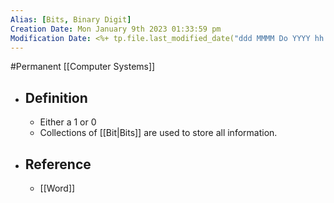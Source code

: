 ```yaml
---
Alias: [Bits, Binary Digit]
Creation Date: Mon January 9th 2023 01:33:59 pm 
Modification Date: <%+ tp.file.last_modified_date("ddd MMMM Do YYYY hh:mm:ss a") %>
---
```

#Permanent [[Computer Systems]]

- ## Definition
	- Either a 1 or 0
	- Collections of [[Bit|Bits]] are used to store all information.
- ## Reference
	- [[Word]]